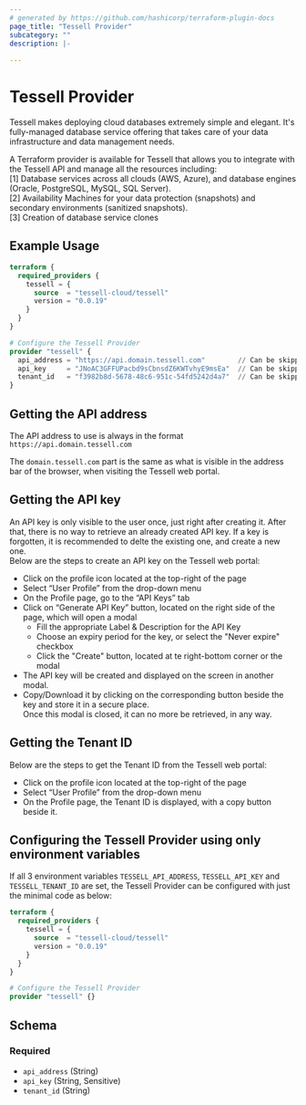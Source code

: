 ```yaml
---
# generated by https://github.com/hashicorp/terraform-plugin-docs
page_title: "Tessell Provider"
subcategory: ""
description: |-
  
---
```


# Tessell Provider

Tessell makes deploying cloud databases extremely simple and elegant. It's fully-managed database service offering that takes care of your data infrastructure and data management needs.

A Terraform provider is available for Tessell that allows you to integrate with the Tessell API and manage all the resources including:
<br>
[1] Database services across all clouds (AWS, Azure), and database engines (Oracle, PostgreSQL, MySQL, SQL Server).
<br>
[2] Availability Machines for your data protection (snapshots) and secondary environments (sanitized snapshots).
<br>
[3] Creation of database service clones

## Example Usage

```terraform
terraform {
  required_providers {
    tessell = {
      source  = "tessell-cloud/tessell"
      version = "0.0.19"
    }
  }
}

# Configure the Tessell Provider
provider "tessell" {
  api_address = "https://api.domain.tessell.com"        // Can be skipped if TESSELL_API_ADDRESS is set in env
  api_key     = "JNoAC3GFFUPacbd9sCbnsdZ6KWTvhyE9msEa"  // Can be skipped if TESSELL_API_KEY is set in env
  tenant_id   = "f3982b8d-5678-48c6-951c-54fd5242d4a7"  // Can be skipped if TESSELL_TENANT_ID is set in env
}
```

## Getting the API address
The API address to use is always in the format `https://api.domain.tessell.com`

The `domain.tessell.com` part is the same as what is visible in the address bar of the browser, when visiting the Tessell web portal.

## Getting the API key
An API key is only visible to the user once, just right after creating it. After that, there is no way to retrieve an already created API key. If a key is forgotten, it is recommended to delte the existing one, and create a new one.
<br>
Below are the steps to create an API key on the Tessell web portal:

- Click on the profile icon located at the top-right of the page
- Select “User Profile” from the drop-down menu
- On the Profile page, go to the “API Keys” tab
- Click on “Generate API Key” button, located on the right side of the page, which will open a modal
  - Fill the appropriate Label & Description for the API Key
  - Choose an expiry period for the key, or select the "Never expire" checkbox
  - Click the "Create" button, located at te right-bottom corner or the modal
- The API key will be created and displayed on the screen in another modal.
- Copy/Download it by clicking on the corresponding button beside the key and store it in a secure place.
<br>Once this modal is closed, it can no more be retrieved, in any way.

## Getting the Tenant ID
Below are the steps to get the Tenant ID from the Tessell web portal:

- Click on the profile icon located at the top-right of the page
- Select “User Profile” from the drop-down menu
- On the Profile page, the Tenant ID is displayed, with a copy button beside it.

## Configuring the Tessell Provider using only environment variables 
If all 3 environment variables `TESSELL_API_ADDRESS`, `TESSELL_API_KEY` and `TESSELL_TENANT_ID` are set, the Tessell Provider can be configured with just the minimal code as below:

```terraform
terraform {
  required_providers {
    tessell = {
      source  = "tessell-cloud/tessell"
      version = "0.0.19"
    }
  }
}

# Configure the Tessell Provider
provider "tessell" {}
```
<!-- schema generated by tfplugindocs -->
## Schema

### Required

- `api_address` (String)
- `api_key` (String, Sensitive)
- `tenant_id` (String)

